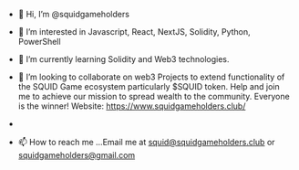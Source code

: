 - 👋 Hi, I’m @squidgameholders
- 👀 I’m interested in Javascript, React, NextJS, Solidity, Python, PowerShell
- 🌱 I’m currently learning Solidity and Web3 technologies.
- 💞️ I’m looking to collaborate on web3 Projects to extend functionality of the SQUID Game ecosystem particularly $SQUID token. Help and join me to achieve our mission to spread wealth to the community. Everyone is the winner! 
      Website: https://www.squidgameholders.club/

-     
- 📫 How to reach me ...Email me at squid@squidgameholders.club or squidgameholders@gmail.com

<!---
squidgameholders/squidgameholders is a ✨ special ✨ repository because its `README.md` (this file) appears on your GitHub profile.
You can click the Preview link to take a look at your changes.
--->
